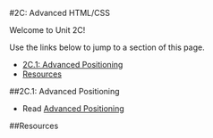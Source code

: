 #2C: Advanced HTML/CSS

Welcome to Unit 2C!  

Use the links below to jump to a section of this page.

- [2C.1: Advanced Positioning](#2C1-advanced-positioning)
- [Resources](#resources)


##2C.1: Advanced Positioning

+ Read [Advanced Positioning](https://docs.google.com/presentation/d/1T7Xnli3MppnU-fhA6nxj0GaIcRQOO0FVFF4MVgZVzjk/edit?usp=sharing)


##<a id="resources">Resources</a>
